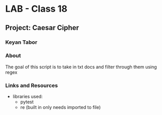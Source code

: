 # LAB - Class 18
## Project: Caesar Cipher

### Keyan Tabor


### About
The goal of this script is to take in txt docs and filter through them using regex 
### Links and Resources
- libraries used:
  - pytest
  - re (built in only needs imported to file)
